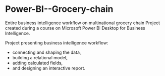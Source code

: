 # Power-BI--Grocery-chain
 Entire business intelligence workflow on multinational grocery chain
Project created during a course on Microsoft Power BI Desktop for Business Intelligence.

Project presenting business intelligence workflow: 
- connecting and shaping the data,
- building a relational model,
- adding calculated fields,
- and designing an interactive report.




  
